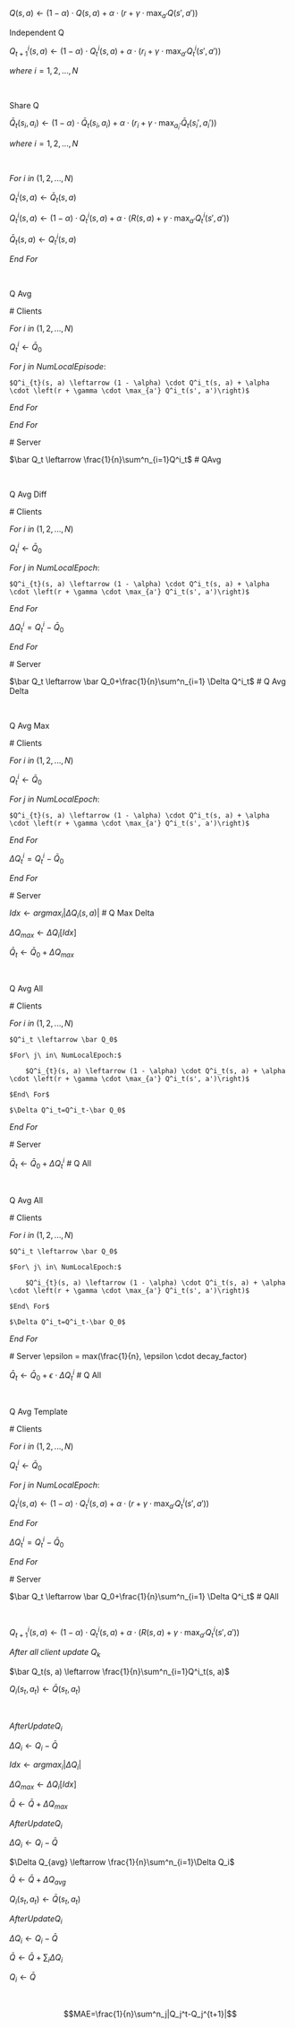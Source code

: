$Q(s, a) \leftarrow (1 - \alpha) \cdot Q(s, a) + \alpha \cdot \left(r + \gamma \cdot \max_{a'} Q(s', a')\right)$

Independent Q

$Q^i_{t+1}(s, a) \leftarrow (1 - \alpha) \cdot Q^i_t(s, a) + \alpha \cdot \left(r_i + \gamma \cdot \max_{a'} Q^i_t(s', a')\right)$

$where\ i=1, 2, ..., N$

<br/>

Share Q

$\bar Q_{t}(s_i, a_i) \leftarrow (1 - \alpha) \cdot \bar Q_t(s_i, a_i) + \alpha \cdot \left(r_i + \gamma \cdot \max_{a_i'} \bar Q_t(s_i', a_i')\right)$

$where\ i=1, 2, ..., N$

<br/>

$For\ i\ in\ (1,2,...,N)$

$Q^i_t(s, a) \leftarrow \bar Q_t(s, a)$

$Q^i_{t}(s, a) \leftarrow (1 - \alpha) \cdot Q^i_t(s, a) + \alpha \cdot \left(R(s,a) + \gamma \cdot \max_{a'} Q^i_t(s', a')\right)$

$\bar Q_t(s, a) \leftarrow Q^i_t(s, a)$

$End\ For$

<br/>

Q Avg

\# Clients

$For\ i\ in\ (1,2,...,N)$

$Q^i_t \leftarrow \bar Q_0$

$For\ j\ in\ NumLocalEpisode:$

```
$Q^i_{t}(s, a) \leftarrow (1 - \alpha) \cdot Q^i_t(s, a) + \alpha \cdot \left(r + \gamma \cdot \max_{a'} Q^i_t(s', a')\right)$
```

$End\ For$

$End\ For$

\# Server

$\bar Q_t \leftarrow \frac{1}{n}\sum^n_{i=1}Q^i_t$   # QAvg

<br/>

Q Avg Diff

\# Clients

$For\ i\ in\ (1,2,...,N)$

$Q^i_t \leftarrow \bar Q_0$

$For\ j\ in\ NumLocalEpoch:$

```
$Q^i_{t}(s, a) \leftarrow (1 - \alpha) \cdot Q^i_t(s, a) + \alpha \cdot \left(r + \gamma \cdot \max_{a'} Q^i_t(s', a')\right)$
```

$End\ For$

$\Delta Q^i_t=Q^i_t-\bar Q_0$

$End\ For$

\# Server

$\bar Q_t \leftarrow \bar Q_0+\frac{1}{n}\sum^n_{i=1} \Delta Q^i_t$   # Q Avg Delta

<br/>

Q Avg Max

\# Clients

$For\ i\ in\ (1,2,...,N)$

$Q^i_t \leftarrow \bar Q_0$

$For\ j\ in\ NumLocalEpoch:$

```
$Q^i_{t}(s, a) \leftarrow (1 - \alpha) \cdot Q^i_t(s, a) + \alpha \cdot \left(r + \gamma \cdot \max_{a'} Q^i_t(s', a')\right)$
```

$End\ For$

$\Delta Q^i_t=Q^i_t-\bar Q_0$

$End\ For$

\# Server

$Idx \leftarrow argmax_i|\Delta Q_i(s,a)|$  # Q Max Delta

$\Delta Q_{max} \leftarrow \Delta Q_i[Idx]$

$\bar Q_t \leftarrow \bar Q_0+\Delta Q_{max}$ 

<br/>

Q Avg All

\# Clients

$For\ i\ in\ (1,2,...,N)$

```
$Q^i_t \leftarrow \bar Q_0$

$For\ j\ in\ NumLocalEpoch:$

    $Q^i_{t}(s, a) \leftarrow (1 - \alpha) \cdot Q^i_t(s, a) + \alpha \cdot \left(r + \gamma \cdot \max_{a'} Q^i_t(s', a')\right)$

$End\ For$

$\Delta Q^i_t=Q^i_t-\bar Q_0$
```

$End\ For$

\# Server

$\bar Q_t \leftarrow \bar Q_0+\Delta Q^i_t$   # Q All

<br/>

Q Avg All

\# Clients

$For\ i\ in\ (1,2,...,N)$

```
$Q^i_t \leftarrow \bar Q_0$

$For\ j\ in\ NumLocalEpoch:$

    $Q^i_{t}(s, a) \leftarrow (1 - \alpha) \cdot Q^i_t(s, a) + \alpha \cdot \left(r + \gamma \cdot \max_{a'} Q^i_t(s', a')\right)$

$End\ For$

$\Delta Q^i_t=Q^i_t-\bar Q_0$
```

$End\ For$

\# Server
\epsilon = max(\frac{1}{n}, \epsilon \cdot decay_factor)

$\bar Q_t \leftarrow \bar Q_0+ \epsilon \cdot \Delta Q^i_t$   # Q All

<br/>

Q Avg Template

\# Clients

$For\ i\ in\ (1,2,...,N)$

$Q^i_t \leftarrow \bar Q_0$

$For\ j\ in\ NumLocalEpoch:$

$Q^i_{t}(s, a) \leftarrow (1 - \alpha) \cdot Q^i_t(s, a) + \alpha \cdot \left(r + \gamma \cdot \max_{a'} Q^i_t(s', a')\right)$

$End\ For$

$\Delta Q^i_t=Q^i_t-\bar Q_0$

$End\ For$

\# Server

$\bar Q_t \leftarrow \bar Q_0+\frac{1}{n}\sum^n_{i=1} \Delta Q^i_t$   # QAll

<br/>

$Q^i_{t+1}(s, a) \leftarrow (1 - \alpha) \cdot Q^i_t(s, a) + \alpha \cdot \left(R(s,a) + \gamma \cdot \max_{a'} Q^i_t(s', a')\right)$

$After\ all\ client\ update\ Q_k$

$\bar Q_t(s, a) \leftarrow \frac{1}{n}\sum^n_{i=1}Q^i_t(s, a)$

$Q_i(s_t, a_t) \leftarrow \bar Q(s_t, a_t)$

<br/>

$After UpdateQ_i$

$\Delta Q_i \leftarrow Q_i -\bar Q$

$Idx \leftarrow argmax_i|\Delta Q_i|$

$\Delta Q_{max} \leftarrow \Delta Q_i[Idx]$

$\bar Q \leftarrow \bar Q + \Delta Q_{max}$

$After UpdateQ_i$

$\Delta Q_i \leftarrow Q_i -\bar Q$

$\Delta Q_{avg} \leftarrow \frac{1}{n}\sum^n_{i=1}\Delta Q_i$

$\bar Q \leftarrow \bar Q + \Delta Q_{avg}$

$Q_i(s_t, a_t) \leftarrow \bar Q(s_t, a_t)$

$After UpdateQ_i$

$\Delta Q_i \leftarrow Q_i -\bar Q$

$\bar Q \leftarrow \bar Q + \sum_i \Delta Q_{i}$

$Q_i \leftarrow \bar Q$

<br/>

$$MAE=\frac{1}{n}\sum^n_j|Q_j^t-Q_j^{t+1}|$$
